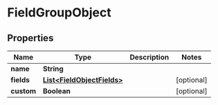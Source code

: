 
# FieldGroupObject

## Properties
Name | Type | Description | Notes
------------ | ------------- | ------------- | -------------
**name** | **String** |  | 
**fields** | [**List&lt;FieldObjectFields&gt;**](FieldObjectFields.md) |  |  [optional]
**custom** | **Boolean** |  |  [optional]



